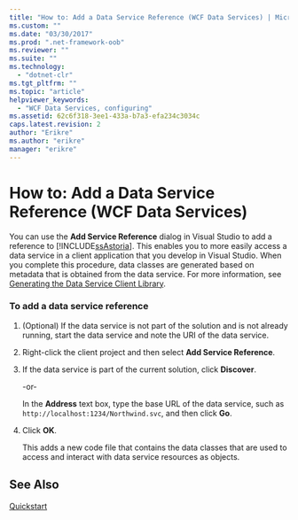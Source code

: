 ```yaml
---
title: "How to: Add a Data Service Reference (WCF Data Services) | Microsoft Docs"
ms.custom: ""
ms.date: "03/30/2017"
ms.prod: ".net-framework-oob"
ms.reviewer: ""
ms.suite: ""
ms.technology: 
  - "dotnet-clr"
ms.tgt_pltfrm: ""
ms.topic: "article"
helpviewer_keywords: 
  - "WCF Data Services, configuring"
ms.assetid: 62c6f318-3ee1-433a-b7a3-efa234c3034c
caps.latest.revision: 2
author: "Erikre"
ms.author: "erikre"
manager: "erikre"
---
```

# How to: Add a Data Service Reference (WCF Data Services)
You can use the **Add Service Reference** dialog in Visual Studio to add a reference to [!INCLUDE[ssAstoria](../../../../includes/ssastoria-md.md)]. This enables you to more easily access a data service in a client application that you develop in Visual Studio. When you complete this procedure, data classes are generated based on metadata that is obtained from the data service. For more information, see [Generating the Data Service Client Library](../../../../docs/framework/data/wcf/generating-the-data-service-client-library-wcf-data-services.md).  
  
### To add a data service reference  
  
1.  (Optional) If the data service is not part of the solution and is not already running, start the data service and note the URI of the data service.  
  
2.  Right-click the client project and then select **Add Service Reference**.  
  
3.  If the data service is part of the current solution, click **Discover**.  
  
     -or-  
  
     In the **Address** text box, type the base URL of the data service, such as `http://localhost:1234/Northwind.svc`, and then click **Go**.  
  
4.  Click **OK**.  
  
     This adds a new code file that contains the data classes that are used to access and interact with data service resources as objects.  
  
## See Also  
 [Quickstart](../../../../docs/framework/data/wcf/quickstart-wcf-data-services.md)